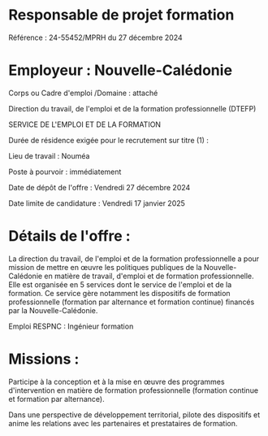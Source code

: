 # Responsable de projet formation

Référence : 24-55452/MPRH du 27 décembre 2024

# Employeur : Nouvelle-Calédonie

Corps ou Cadre d'emploi /Domaine : attaché

Direction du travail, de l'emploi et de la formation professionnelle (DTEFP)

SERVICE DE L'EMPLOI ET DE LA FORMATION

Durée de résidence exigée pour le recrutement sur titre (1) :

Lieu de travail : Nouméa

Poste à pourvoir : immédiatement

Date de dépôt de l'offre : Vendredi 27 décembre 2024

Date limite de candidature : Vendredi 17 janvier 2025

# Détails de l'offre :

La direction du travail, de l'emploi et de la formation professionnelle a pour mission de mettre en œuvre les politiques publiques de la Nouvelle-Calédonie en matière de travail, d'emploi et de formation professionnelle. Elle est organisée en 5 services dont le service de l'emploi et de la formation. Ce service gère notamment les dispositifs de formation professionnelle (formation par alternance et formation continue) financés par la Nouvelle-Calédonie.

Emploi RESPNC : Ingénieur formation

# Missions :

Participe à la conception et à la mise en œuvre des programmes d'intervention en matière de formation professionnelle (formation continue et formation par alternance).

Dans une perspective de développement territorial, pilote des dispositifs et anime les relations avec les partenaires et prestataires de formation.